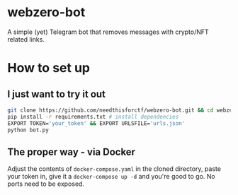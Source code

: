 # webzero-bot

A simple (yet) Telegram bot that removes messages with crypto/NFT related links. 

# How to set up
## I just want to try it out

```bash
git clone https://github.com/needthisforctf/webzero-bot.git && cd webzero-bot
pip install -r requirements.txt # install dependencies
EXPORT TOKEN='your_token' && EXPORT URLSFILE='urls.json'
python bot.py
```

## The proper way - via Docker

Adjust the contents of `docker-compose.yaml` in the cloned directory, paste your token in, give it a `docker-compose up -d` and you're good to go. No ports need to be exposed. 